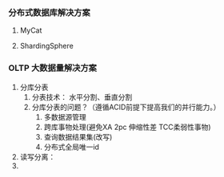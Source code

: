 ### 分布式数据库解决方案
1. MyCat

2. ShardingSphere

### OLTP 大数据量解决方案 
1. 分库分表
    1. 分表技术： 水平分割、垂直分割
    2. 分库分表的问题？（遵循ACID前提下提高我们的并行能力。）
        1. 多数据源管理
        2. 跨库事物处理(避免XA 2pc 伸缩性差 TCC柔弱性事物) 
        3. 查询数据结果集(改写)
        4. 分布式全局唯一id
2. 读写分离：
3. 
    